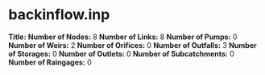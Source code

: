# backinflow.inp
**Title:** 
**Number of Nodes:** 8
**Number of Links:** 8
**Number of Pumps:** 0
**Number of Weirs:** 2
**Number of Orifices:** 0
**Number of Outfalls:** 3
**Number of Storages:** 0
**Number of Outlets:** 0
**Number of Subcatchments:** 0
**Number of Raingages:** 0
